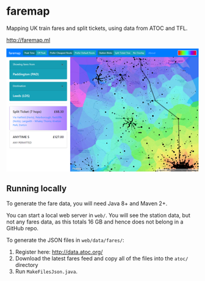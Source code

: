 # faremap
Mapping UK train fares and split tickets, using data from ATOC and TFL.

http://faremap.ml

![website preview](https://raw.githubusercontent.com/JakeCracknell/fare_map/master/preview.png)

## Running locally
To generate the fare data, you will need Java 8+ and Maven 2+.

You can start a local web server in `web/`. You will see the station data, but not any fares data, as this totals 16 GB and hence does not belong in a GitHub repo.

To generate the JSON files in `web/data/fares/`:
1. Register here: http://data.atoc.org/
2. Download the latest fares feed and copy all of the files into the `atoc/` directory
3. Run `MakeFilesJson.java`.
